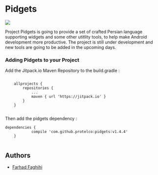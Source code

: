 # Pidgets

[![](https://jitpack.io/v/protelco/pidgets.svg)](https://jitpack.io/#protelco/pidgets)

Project Pidgets is going to provide a set of crafted Persian language supporting widgets and some other utitlity tools, to help make Android development more productive. The project is still under development and new tools are going to be added in the upcoming days.

### Adding Pidgets to your Project

Add the Jitpack.io Maven Repository to the build.gradle :

```

	allprojects {
		repositories {
			...
			maven { url 'https://jitpack.io' }
		}
	}
  
```

Then add the pidgets dependency :

```
dependencies {
	        compile 'com.github.protelco:pidgets:v1.4.4'
	}
  
```

## Authors

* [Farhad Faghihi](https://github.com/farhadfaghihi)

